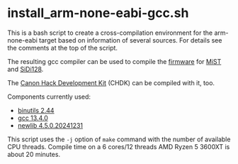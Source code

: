 install_arm-none-eabi-gcc.sh
============================

This is a bash script to create a cross-compilation environment for the arm-none-eabi target based on information of several sources. For details see the comments at the top of the script.

The resulting gcc compiler can be used to compile the [firmware](https://github.com/mist-devel/mist-firmware) for [MiST](https://github.com/mist-devel/mist-board/wiki) and [SiDi128](https://github.com/ManuFerHi/SiDi-FPGA/wiki).

The [Canon Hack Development Kit](https://chdk.fandom.com/wiki/CHDK) (CHDK) can be compiled with it, too.

Components currently used:
* [binutils 2.44](https://ftp.gnu.org/gnu/binutils/)
* [gcc 13.4.0](https://ftp.gnu.org/gnu/gcc/)
* [newlib 4.5.0.20241231](https://sourceware.org/pub/newlib/)

This script uses the `-j` option of `make` command with the number of available CPU threads. Compile time on a 6 cores/12 threads AMD Ryzen 5 3600XT is about 20 minutes.
